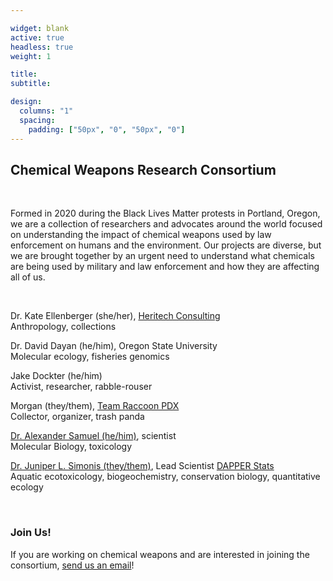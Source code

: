```yaml
---

widget: blank
active: true
headless: true
weight: 1

title:
subtitle:

design:
  columns: "1"
  spacing:
    padding: ["50px", "0", "50px", "0"]
---
```


## Chemical Weapons Research Consortium

<br>

Formed in 2020 during the Black Lives Matter protests in Portland, Oregon, we are a collection of researchers and advocates around the world focused on understanding the impact of chemical weapons used by law enforcement on humans and the environment. 
Our projects are diverse, but we are brought together by an urgent need to understand what chemicals are being used by military and law enforcement and how they are affecting all of us.

<br>

Dr. Kate Ellenberger (she/her), [Heritech Consulting](https://heritechconsulting.com/)  
Anthropology, collections

Dr. David Dayan (he/him), Oregon State University  
Molecular ecology, fisheries genomics

Jake Dockter (he/him)  
Activist, researcher, rabble-rouser

Morgan (they/them), [Team Raccoon PDX](https://www.instagram.com/teamraccoonpdx/)  
Collector, organizer, trash panda

[Dr. Alexander Samuel (he/him)](https://www.gazlacrymo.fr), scientist  
Molecular Biology, toxicology

[Dr. Juniper L. Simonis (they/them)](https://www.dapperstats.com/author/dr.-juniper-l.-simonis/), Lead Scientist [DAPPER Stats](https://www.dapperstats.com)  
Aquatic ecotoxicology, biogeochemistry, conservation biology, quantitative ecology


<br>

### Join Us!

If you are working on chemical weapons and are interested in joining the consortium, [send us an email](mailto:chemicalweaponsresearch@protonmail.com)!

